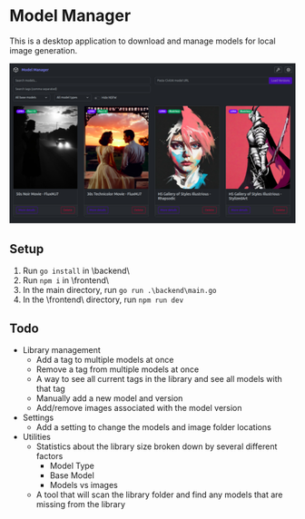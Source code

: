 # Model Manager
This is a desktop application to download and manage models for local image generation.

![Application preview screenshot](homepage-preview.png)

## Setup
1. Run `go install` in \backend\
2. Run `npm i` in \frontend\
3. In the main directory, run `go run .\backend\main.go`
4. In the \frontend\ directory, run `npm run dev`

## Todo
- Library management
    - Add a tag to multiple models at once
    - Remove a tag from multiple models at once
    - A way to see all current tags in the library and see all models with that tag
    - Manually add a new model and version
    - Add/remove images associated with the model version
- Settings
    - Add a setting to change the models and image folder locations
- Utilities
    - Statistics about the library size broken down by several different factors
        - Model Type
        - Base Model
        - Models vs images
    - A tool that will scan the library folder and find any models that are missing from the library
